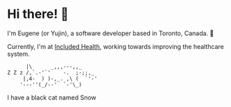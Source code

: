 # Hi there! 👋

I'm Eugene (or Yujin), a software developer based in Toronto, Canada. 🍁

Currently, I'm at [Included Health](https://includedhealth.com/), working towards improving the healthcare system.

```
      |\      _,,,---,,_
Z Z z /,`.-'`'    -.  ;-;;,_
     |,4-  ) )-,_. ,\ (  `'-'
    '---''(_/--'  `-'\_)
```
I have a black cat named Snow
